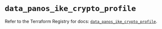 # `data_panos_ike_crypto_profile`

Refer to the Terraform Registry for docs: [`data_panos_ike_crypto_profile`](https://registry.terraform.io/providers/paloaltonetworks/panos/2.0.5/docs/data-sources/ike_crypto_profile).
